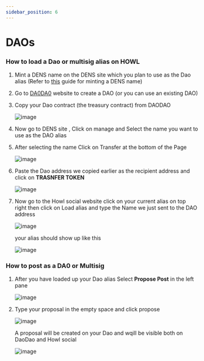 ```yaml
---
sidebar_position: 6
---
```


# DAOs

### How to load a Dao or multisig alias on HOWL

  1) Mint a DENS name on the DENS site which you plan to use as the Dao alias (Refer to [this](https://github.com/bilalkhan360/howldocs/blob/main/docs/howl-basics/create-user.md#create-a-dens-name) guide for minting a DENS name)
  2) Go to [DA0DA0](https://daodao.zone/) website to create a DAO (or you can use an existing DAO)
  3) Copy your Dao contract (the treasury contract) from DAODAO 
      
      ![image](https://github.com/bilalkhan360/howldocs/blob/main/static/img/DAO%20Docs/dao%20contract.png)
      
  4) Now go to DENS site , Click on manage and Select the name you want to use as the DAO alias
  5) After selecting the name Click on Transfer at the bottom of the Page
      
      ![image](https://github.com/bilalkhan360/howldocs/blob/main/static/img/DAO%20Docs/Transfer%20button.png)
      
  6) Paste the Dao address we copied earlier as the recipient address and click on **TRASNFER TOKEN** 

      ![image](https://github.com/bilalkhan360/howldocs/blob/main/static/img/DAO%20Docs/transfer%20recipient.png)
  
  7) Now go to the Howl social website click on your current alias on top right then click on Load alias and type the Name we just sent to the DAO address

      ![image](https://github.com/bilalkhan360/howldocs/blob/main/static/img/DAO%20Docs/LOAD%20dao%20alias.png)
      
      your alias should show up like this 
      
      ![image](https://github.com/bilalkhan360/howldocs/blob/main/static/img/DAO%20Docs/Dao%20alias.png)
       
      
   
   ### How to post as a DA0 or Multisig
   
   1) After you have loaded up your Dao alias Select **Propose Post** in the left pane 

      ![image](https://user-images.githubusercontent.com/102655795/188990839-81a72ae9-7489-4444-8c06-91982a898e45.png)
      
   2) Type your proposal in the empty space and click propose
   
      ![image](https://user-images.githubusercontent.com/102655795/188991630-901beb0e-5247-47c9-b496-1c42d60c2f95.png)
      
      A proposal will be created on your Dao and wqill be visible both on DaoDao and Howl social
      
      ![image](https://user-images.githubusercontent.com/102655795/188992972-455c353b-68ed-4983-8ba0-118a0a472ff9.png)


     

      
      

   
   

      
  




